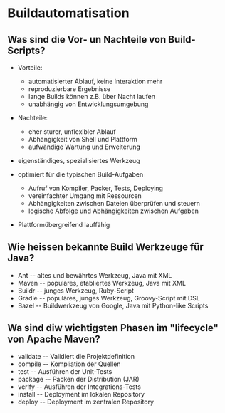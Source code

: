 # Buildautomatisation

## Was sind die Vor- un Nachteile von Build-Scripts?
* Vorteile:
    * automatisierter Ablauf, keine Interaktion mehr
    * reproduzierbare Ergebnisse
    * lange Builds können z.B. über Nacht laufen
    * unabhängig von Entwicklungsumgebung
* Nachteile:
    * eher sturer, unflexibler Ablauf
    * Abhängigkeit von Shell und Plattform
    * aufwändige Wartung und Erweiterung

* eigenständiges, spezialisiertes Werkzeug
* optimiert für die typischen Build-Aufgaben
    * Aufruf von Kompiler, Packer, Tests, Deploying
    * vereinfachter Umgang mit Ressourcen
    * Abhängigkeiten zwischen Dateien überprüfen und steuern
    * logische Abfolge und Abhängigkeiten zwischen Aufgaben
* Plattformübergreifend lauffähig

## Wie heissen bekannte Build Werkzeuge für Java?
* Ant -- altes und bewährtes Werkzeug, Java mit XML
* Maven -- populäres, etabliertes Werkzeug, Java mit XML
* Buildr -- junges Werkzeug, Ruby-Script
* Gradle -- populäres, junges Werkzeug, Groovy-Script mit DSL
* Bazel -- Buildwerkzeug von Google, Java mit Python-like Scripts

## Wa sind diw wichtigsten Phasen im "lifecycle" von Apache Maven?
* validate -- Validiert die Projektdefinition
* compile -- Kompliation der Quellen
* test -- Ausführen der Unit-Tests
* package -- Packen der Distribution (JAR)
* verify -- Ausführen der Integrations-Tests
* install -- Deployment im lokalen Repository
* deploy -- Deployment im zentralen Repository

